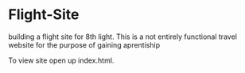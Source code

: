 # Flight-Site
building a flight site for 8th light. This is a not entirely functional travel website for the purpose of gaining aprentiship 

To view site open up index.html.
